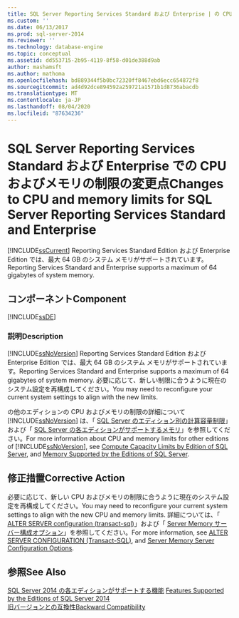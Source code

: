 ```yaml
---
title: SQL Server Reporting Services Standard および Enterprise | の CPU とメモリの制限に対する変更Microsoft Docs
ms.custom: ''
ms.date: 06/13/2017
ms.prod: sql-server-2014
ms.reviewer: ''
ms.technology: database-engine
ms.topic: conceptual
ms.assetid: dd553715-2b95-4119-8f58-d01de388d9ab
author: mashamsft
ms.author: mathoma
ms.openlocfilehash: bd889344f5b0bc72320ff8467ebd6ecc654872f8
ms.sourcegitcommit: ad4d92dce894592a259721a1571b1d8736abacdb
ms.translationtype: MT
ms.contentlocale: ja-JP
ms.lasthandoff: 08/04/2020
ms.locfileid: "87634236"
---
```

# <a name="changes-to-cpu-and-memory-limits-for-sql-server-reporting-services-standard-and-enterprise"></a><span data-ttu-id="83bc5-102">SQL Server Reporting Services Standard および Enterprise での CPU およびメモリの制限の変更点</span><span class="sxs-lookup"><span data-stu-id="83bc5-102">Changes to CPU and memory limits for SQL Server Reporting Services Standard and Enterprise</span></span>
  [!INCLUDE[ssCurrent](../../includes/sscurrent-md.md)] <span data-ttu-id="83bc5-103">Reporting Services Standard Edition および Enterprise Edition では、最大 64 GB のシステム メモリがサポートされています。</span><span class="sxs-lookup"><span data-stu-id="83bc5-103">Reporting Services Standard and Enterprise supports a maximum of 64 gigabytes of system memory.</span></span>  
  
## <a name="component"></a><span data-ttu-id="83bc5-104">コンポーネント</span><span class="sxs-lookup"><span data-stu-id="83bc5-104">Component</span></span>  
 [!INCLUDE[ssDE](../../includes/ssde-md.md)]  
  
### <a name="description"></a><span data-ttu-id="83bc5-105">説明</span><span class="sxs-lookup"><span data-stu-id="83bc5-105">Description</span></span>  
 [!INCLUDE[ssNoVersion](../../includes/ssnoversion-md.md)] <span data-ttu-id="83bc5-106">Reporting Services Standard Edition および Enterprise Edition では、最大 64 GB のシステム メモリがサポートされています。</span><span class="sxs-lookup"><span data-stu-id="83bc5-106">Reporting Services Standard and Enterprise supports a maximum of 64 gigabytes of system memory.</span></span> <span data-ttu-id="83bc5-107">必要に応じて、新しい制限に合うように現在のシステム設定を再構成してください。</span><span class="sxs-lookup"><span data-stu-id="83bc5-107">You may need to reconfigure your current system settings to align with the new limits.</span></span>  
  
 <span data-ttu-id="83bc5-108">の他のエディションの CPU およびメモリの制限の詳細について [!INCLUDE[ssNoVersion](../../includes/ssnoversion-md.md)] は、「 [SQL Server のエディション別の計算容量制限](../compute-capacity-limits-by-edition-of-sql-server.md)」および「 [SQL Server の各エディションがサポートするメモリ](https://go.microsoft.com/fwlink/?LinkId=212633)」を参照してください。</span><span class="sxs-lookup"><span data-stu-id="83bc5-108">For more information about CPU and memory limits for other editions of [!INCLUDE[ssNoVersion](../../includes/ssnoversion-md.md)], see [Compute Capacity Limits by Edition of SQL Server](../compute-capacity-limits-by-edition-of-sql-server.md), and [Memory Supported by the Editions of SQL Server](https://go.microsoft.com/fwlink/?LinkId=212633).</span></span>  
  
## <a name="corrective-action"></a><span data-ttu-id="83bc5-109">修正措置</span><span class="sxs-lookup"><span data-stu-id="83bc5-109">Corrective Action</span></span>  
 <span data-ttu-id="83bc5-110">必要に応じて、新しい CPU およびメモリの制限に合うように現在のシステム設定を再構成してください。</span><span class="sxs-lookup"><span data-stu-id="83bc5-110">You may need to reconfigure your current system settings to align with the new CPU and memory limits.</span></span> <span data-ttu-id="83bc5-111">詳細については、「 [ALTER SERVER configuration &#40;transact-sql&#41;](/sql/t-sql/statements/alter-server-configuration-transact-sql)」および「 [Server Memory サーバー構成オプション](../../database-engine/configure-windows/server-memory-server-configuration-options.md)」を参照してください。</span><span class="sxs-lookup"><span data-stu-id="83bc5-111">For more information, see [ALTER SERVER CONFIGURATION &#40;Transact-SQL&#41;](/sql/t-sql/statements/alter-server-configuration-transact-sql), and [Server Memory Server Configuration Options](../../database-engine/configure-windows/server-memory-server-configuration-options.md).</span></span>  
  
## <a name="see-also"></a><span data-ttu-id="83bc5-112">参照</span><span class="sxs-lookup"><span data-stu-id="83bc5-112">See Also</span></span>  
 <span data-ttu-id="83bc5-113">[SQL Server 2014 の各エディションがサポートする機能](../../../2014/getting-started/features-supported-by-the-editions-of-sql-server-2014.md) </span><span class="sxs-lookup"><span data-stu-id="83bc5-113">[Features Supported by the Editions of SQL Server 2014](../../../2014/getting-started/features-supported-by-the-editions-of-sql-server-2014.md) </span></span>  
 [<span data-ttu-id="83bc5-114">旧バージョンとの互換性</span><span class="sxs-lookup"><span data-stu-id="83bc5-114">Backward Compatibility</span></span>](../../../2014/getting-started/backward-compatibility.md)  
  
  
